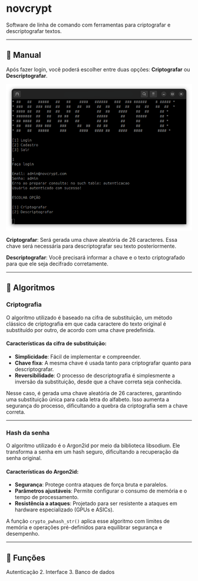 # **novcrypt**
Software de linha de comando com ferramentas para criptografar e descriptografar textos.

---
## 📖 **Manual**
Após fazer login, você poderá escolher entre duas opções: **Criptografar** ou **Descriptografar**.

![Print do projeto](https://raw.githubusercontent.com/dejoao/novcrypt/main/src/print2.png)

**Criptografar**: Será gerada uma chave aleatória de 26 caracteres. Essa chave será necessária para descriptografar seu texto posteriormente.

**Descriptografar**: Você precisará informar a chave e o texto criptografado para que ele seja decifrado corretamente.

---
## 🧠 **Algoritmos**
### Criptografia
O algoritmo utilizado é baseado na cifra de substituição, um método clássico de criptografia em que cada caractere do texto original é substituído por outro, de acordo com uma chave predefinida.

#### Características da cifra de substituição:

- **Simplicidade**: Fácil de implementar e compreender.  
- **Chave fixa**: A mesma chave é usada tanto para criptografar quanto para descriptografar.
- **Reversibilidade**: O processo de descriptografia é simplesmente a inversão da substituição, desde que a chave correta seja conhecida.

  
Nesse caso, é gerada uma chave aleatória de 26 caracteres, garantindo uma substituição única para cada letra do alfabeto. Isso aumenta a segurança do processo, dificultando a quebra da criptografia sem a chave correta.
***
### Hash da senha
O algoritmo utilizado é o Argon2id por meio da biblioteca libsodium. Ele transforma a senha em um hash seguro, dificultando a recuperação da senha original.

#### Características do Argon2id:
- **Segurança**: Protege contra ataques de força bruta e paralelos.
- **Parâmetros ajustáveis**: Permite configurar o consumo de memória e o tempo de processamento.
- **Resistência a ataques**: Projetado para ser resistente a ataques em hardware especializado (GPUs e ASICs).

A função `crypto_pwhash_str()` aplica esse algoritmo com limites de memória e operações pré-definidos para equilibrar segurança e desempenho.
***
## 🧰 **Funções** 
Autenticação 
2. Interface
3. Banco de dados
